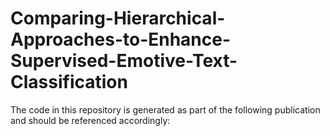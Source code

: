 # Comparing-Hierarchical-Approaches-to-Enhance-Supervised-Emotive-Text-Classification

The code in this repository is generated as part of the following publication and should be referenced accordingly:



